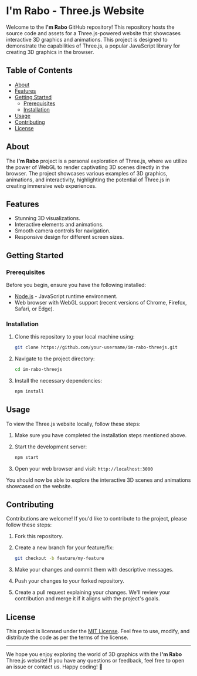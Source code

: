 # I'm Rabo - Three.js Website

Welcome to the **I'm Rabo** GitHub repository! This repository hosts the source code and assets for a Three.js-powered website that showcases interactive 3D graphics and animations. This project is designed to demonstrate the capabilities of Three.js, a popular JavaScript library for creating 3D graphics in the browser.

## Table of Contents

- [About](#about)
- [Features](#features)
- [Getting Started](#getting-started)
  - [Prerequisites](#prerequisites)
  - [Installation](#installation)
- [Usage](#usage)
- [Contributing](#contributing)
- [License](#license)

## About

The **I'm Rabo** project is a personal exploration of Three.js, where we utilize the power of WebGL to render captivating 3D scenes directly in the browser. The project showcases various examples of 3D graphics, animations, and interactivity, highlighting the potential of Three.js in creating immersive web experiences.

## Features

- Stunning 3D visualizations.
- Interactive elements and animations.
- Smooth camera controls for navigation.
- Responsive design for different screen sizes.

## Getting Started

### Prerequisites

Before you begin, ensure you have the following installed:

- [Node.js](https://nodejs.org/) - JavaScript runtime environment.
- Web browser with WebGL support (recent versions of Chrome, Firefox, Safari, or Edge).

### Installation

1. Clone this repository to your local machine using:

   ```bash
   git clone https://github.com/your-username/im-rabo-threejs.git
   ```

2. Navigate to the project directory:

   ```bash
   cd im-rabo-threejs
   ```

3. Install the necessary dependencies:

   ```bash
   npm install
   ```

## Usage

To view the Three.js website locally, follow these steps:

1. Make sure you have completed the installation steps mentioned above.

2. Start the development server:

   ```bash
   npm start
   ```

3. Open your web browser and visit: `http://localhost:3000`

You should now be able to explore the interactive 3D scenes and animations showcased on the website.

## Contributing

Contributions are welcome! If you'd like to contribute to the project, please follow these steps:

1. Fork this repository.

2. Create a new branch for your feature/fix:

   ```bash
   git checkout -b feature/my-feature
   ```

3. Make your changes and commit them with descriptive messages.

4. Push your changes to your forked repository.

5. Create a pull request explaining your changes. We'll review your contribution and merge it if it aligns with the project's goals.

## License

This project is licensed under the [MIT License](LICENSE). Feel free to use, modify, and distribute the code as per the terms of the license.

---

We hope you enjoy exploring the world of 3D graphics with the **I'm Rabo** Three.js website! If you have any questions or feedback, feel free to open an issue or contact us. Happy coding! 🚀
